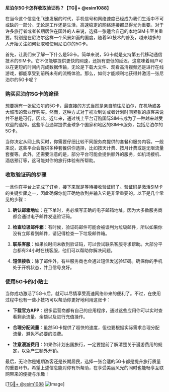 **尼泊尔5G卡怎样收取验证码？【TG💪+ @esim1088】**

在当今这个信息化飞速发展的时代，手机信号和网络速度已经成为我们生活中不可或缺的一部分。无论是工作还是生活，高速稳定的网络连接都显得尤为重要。对于许多旅行者或者长期居住在国外的人来说，选择一张适合自己的本地SIM卡至关重要。特别是在尼泊尔这样一个风景如画的国度，随着5G技术的普及，越来越多的人开始关注如何获取和使用尼泊尔的5G卡。

首先，让我们来了解一下什么是5G卡。简单来说，5G卡就是支持第五代移动通信技术的SIM卡。它不仅能够提供更快的网速，还拥有更低的延迟，这意味着用户可以在更短的时间内完成数据传输，无论是下载大文件、观看高清视频还是进行在线游戏，都能享受到前所未有的流畅体验。那么，如何才能顺利地获得并激活一张尼泊尔的5G卡呢？

### 购买尼泊尔5G卡的途径

想要拥有一张尼泊尔的5G卡，最直接的方式当然是亲自前往尼泊尔，在机场或各大城市的营业厅购买。然而，这种方式对于初次到访或者计划时间紧张的旅客来说并不总是可行。因此，近年来，通过线上平台订购国际SIM卡成为了一种越来越受欢迎的选择。这些平台通常提供全球多个国家和地区的SIM卡服务，包括尼泊尔的5G卡。

当你决定从网上购买时，你需要仔细比较不同服务商提供的套餐和服务内容。一般来说，这些平台会提供多种套餐供你选择，比如按天计费、按月计费或是无限流量套餐等。此外，还需要注意的是，部分平台可能会提供额外的服务，如机场接机、酒店预订等，这可能对你的旅行体验有所帮助。

### 收取验证码的步骤

一旦你在平台上完成了订单，接下来就是等待接收验证码了。验证码是激活SIM卡的关键步骤之一，因此确保你能正确地收到并输入它是非常重要的。以下是几个常见的步骤：

1. **确认邮箱地址**：在下单时，务必填写正确的电子邮箱地址。因为大多数服务商都会通过电子邮件发送验证码。
   
2. **检查垃圾邮件箱**：有时候，验证码邮件可能会被误判为垃圾邮件，所以如果你没有立即看到邮件，请记得检查一下垃圾邮件箱。

3. **联系客服**：如果长时间未收到验证码，可以尝试联系客服寻求帮助。大部分平台都有24小时在线客服，他们可以帮助你解决问题。

4. **短信接收**：除了邮件外，有些服务商也会通过短信发送验证码。确保你的手机处于开机状态，并且信号良好。

### 使用5G卡的小贴士

当你成功激活了5G卡后，就可以尽情享受高速网络带来的便利了。不过，在使用过程中也有一些小技巧可以帮助你更好地利用这张卡：

- **下载官方APP**：很多运营商都有自己的应用程序，通过这些应用你可以实时查看剩余流量、余额以及进行充值操作。
  
- **合理分配流量**：虽然5G卡提供了超快的速度，但也要根据实际需求合理分配流量，避免不必要的浪费。

- **注意漫游费用**：如果你计划出国旅行，一定要提前了解清楚关于漫游费用的规定，以免产生额外开销。

最后，无论你是短期游客还是长期居民，选择一张合适的5G卡都是提升旅行质量的重要环节。希望上述信息能对你有所帮助，在享受美丽风光的同时也能畅享互联网带来的便捷与乐趣！ 

[[TG💪+ @esim1088](https://t.me/s/esim1088) ![Image](https://i.postimg.cc/4NQfJmqS/Snipaste-2025-05-13-00-14-12.png)]